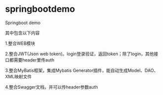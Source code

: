 # springbootdemo
Springboot demo

其中包含以下内容

1.整合WEB模块

2.整合JWT(Json web token)。login登录验证，返回token；除了login，其他接口都需要header里传auth

3.整合MyBatis框架，集成Mybatis Generator插件，能自动生成Model、DAO、XML映射文件

4.整合Swagger文档，并可以传header参数auth
